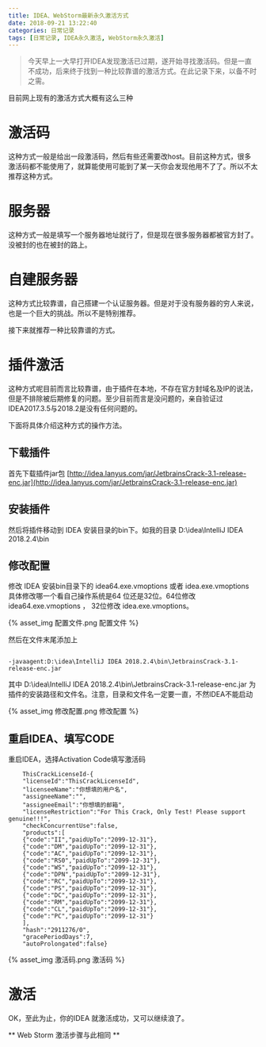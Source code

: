 ```yaml
---
title: IDEA、WebStorm最新永久激活方式
date: 2018-09-21 13:22:40
categories: 日常记录
tags: [日常记录, IDEA永久激活, WebStorm永久激活]
---
```


>今天早上一大早打开IDEA发现激活已过期，遂开始寻找激活码。但是一直不成功，后来终于找到一种比较靠谱的激活方式。在此记录下来，以备不时之需。

<!-- more -->

目前网上现有的激活方式大概有这么三种

# 激活码

这种方式一般是给出一段激活码，然后有些还需要改host。目前这种方式，很多激活码都不能使用了，就算能使用可能到了某一天你会发现他用不了了。所以不太推荐这种方式。


# 服务器

这种方式一般是填写一个服务器地址就行了，但是现在很多服务器都被官方封了。没被封的也在被封的路上。

# 自建服务器

这种方式比较靠谱，自己搭建一个认证服务器。但是对于没有服务器的穷人来说，也是一个巨大的挑战。所以不是特别推荐。

接下来就推荐一种比较靠谱的方式。

# 插件激活

这种方式呢目前而言比较靠谱，由于插件在本地，不存在官方封域名及IP的说法，但是不排除被后期修复的问题。至少目前而言是没问题的，亲自验证过IDEA2017.3.5与2018.2是没有任何问题的。

下面将具体介绍这种方式的操作方法。

## 下载插件

首先下载插件jar包 [http://idea.lanyus.com/jar/JetbrainsCrack-3.1-release-enc.jar](http://idea.lanyus.com/jar/JetbrainsCrack-3.1-release-enc.jar)

## 安装插件

然后将插件移动到 IDEA 安装目录的bin下。如我的目录 D:\idea\IntelliJ IDEA 2018.2.4\bin

## 修改配置

修改 IDEA 安装bin目录下的 idea64.exe.vmoptions 或者 idea.exe.vmoptions 具体修改哪一个看自己操作系统是64 位还是32位。64位修改 idea64.exe.vmoptions ， 32位修改 idea.exe.vmoptions。

{% asset_img 配置文件.png 配置文件 %}

然后在文件末尾添加上

```

-javaagent:D:\idea\IntelliJ IDEA 2018.2.4\bin\JetbrainsCrack-3.1-release-enc.jar

```

其中 D:\idea\IntelliJ IDEA 2018.2.4\bin\JetbrainsCrack-3.1-release-enc.jar 为插件的安装路径和文件名。注意，目录和文件名一定要一直，不然IDEA不能启动

{% asset_img 修改配置.png 修改配置 %}

## 重启IDEA、填写CODE

重启IDEA，选择Activation Code填写激活码

```
    ThisCrackLicenseId-{
    "licenseId":"ThisCrackLicenseId",
    "licenseeName":"你想填的用户名",
    "assigneeName":"",
    "assigneeEmail":"你想填的邮箱",
    "licenseRestriction":"For This Crack, Only Test! Please support genuine!!!",
    "checkConcurrentUse":false,
    "products":[
    {"code":"II","paidUpTo":"2099-12-31"},
    {"code":"DM","paidUpTo":"2099-12-31"},
    {"code":"AC","paidUpTo":"2099-12-31"},
    {"code":"RS0","paidUpTo":"2099-12-31"},
    {"code":"WS","paidUpTo":"2099-12-31"},
    {"code":"DPN","paidUpTo":"2099-12-31"},
    {"code":"RC","paidUpTo":"2099-12-31"},
    {"code":"PS","paidUpTo":"2099-12-31"},
    {"code":"DC","paidUpTo":"2099-12-31"},
    {"code":"RM","paidUpTo":"2099-12-31"},
    {"code":"CL","paidUpTo":"2099-12-31"},
    {"code":"PC","paidUpTo":"2099-12-31"}
    ],
    "hash":"2911276/0",
    "gracePeriodDays":7,
    "autoProlongated":false}
```

{% asset_img 激活码.png 激活码 %}


# 激活

OK，至此为止，你的IDEA 就激活成功，又可以继续浪了。

** Web Storm 激活步骤与此相同 **